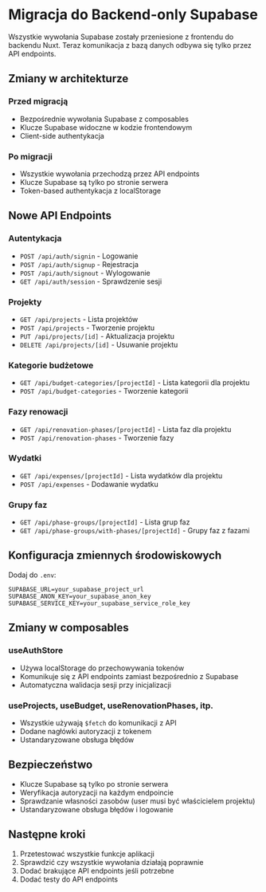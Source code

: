 # Migracja do Backend-only Supabase

Wszystkie wywołania Supabase zostały przeniesione z frontendu do backendu Nuxt. Teraz komunikacja z bazą danych odbywa się tylko przez API endpoints.

## Zmiany w architekturze

### Przed migracją
- Bezpośrednie wywołania Supabase z composables
- Klucze Supabase widoczne w kodzie frontendowym
- Client-side authentykacja

### Po migracji
- Wszystkie wywołania przechodzą przez API endpoints
- Klucze Supabase są tylko po stronie serwera
- Token-based authentykacja z localStorage

## Nowe API Endpoints

### Autentykacja
- `POST /api/auth/signin` - Logowanie
- `POST /api/auth/signup` - Rejestracja
- `POST /api/auth/signout` - Wylogowanie
- `GET /api/auth/session` - Sprawdzenie sesji

### Projekty
- `GET /api/projects` - Lista projektów
- `POST /api/projects` - Tworzenie projektu
- `PUT /api/projects/[id]` - Aktualizacja projektu
- `DELETE /api/projects/[id]` - Usuwanie projektu

### Kategorie budżetowe
- `GET /api/budget-categories/[projectId]` - Lista kategorii dla projektu
- `POST /api/budget-categories` - Tworzenie kategorii

### Fazy renowacji
- `GET /api/renovation-phases/[projectId]` - Lista faz dla projektu
- `POST /api/renovation-phases` - Tworzenie fazy

### Wydatki
- `GET /api/expenses/[projectId]` - Lista wydatków dla projektu
- `POST /api/expenses` - Dodawanie wydatku

### Grupy faz
- `GET /api/phase-groups/[projectId]` - Lista grup faz
- `GET /api/phase-groups/with-phases/[projectId]` - Grupy faz z fazami

## Konfiguracja zmiennych środowiskowych

Dodaj do `.env`:
```
SUPABASE_URL=your_supabase_project_url
SUPABASE_ANON_KEY=your_supabase_anon_key
SUPABASE_SERVICE_KEY=your_supabase_service_role_key
```

## Zmiany w composables

### useAuthStore
- Używa localStorage do przechowywania tokenów
- Komunikuje się z API endpoints zamiast bezpośrednio z Supabase
- Automatyczna walidacja sesji przy inicjalizacji

### useProjects, useBudget, useRenovationPhases, itp.
- Wszystkie używają `$fetch` do komunikacji z API
- Dodane nagłówki autoryzacji z tokenem
- Ustandaryzowane obsługa błędów

## Bezpieczeństwo

- Klucze Supabase są tylko po stronie serwera
- Weryfikacja autoryzacji na każdym endpoincie
- Sprawdzanie własności zasobów (user musi być właścicielem projektu)
- Ustandaryzowane obsługa błędów i logowanie

## Następne kroki

1. Przetestować wszystkie funkcje aplikacji
2. Sprawdzić czy wszystkie wywołania działają poprawnie
3. Dodać brakujące API endpoints jeśli potrzebne
4. Dodać testy do API endpoints
